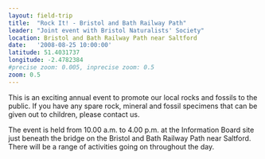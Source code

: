 ```yaml
---
layout: field-trip
title:  "Rock It! - Bristol and Bath Railway Path"
leader: "Joint event with Bristol Naturalists' Society"
location: Bristol and Bath Railway Path near Saltford
date:   '2008-08-25 10:00:00'
latitude: 51.4031737
longitude: -2.4782384
#precise zoom: 0.005, inprecise zoom: 0.5
zoom: 0.5
---
```

This is an exciting annual event to promote our local rocks and fossils to the public. If you have any spare rock, mineral and fossil specimens that can be given out to children, please contact us.

The event is held from 10.00 a.m. to 4.00 p.m. at the Information Board site just beneath the bridge on the Bristol and Bath Railway Path near Saltford. There will be a range of activities going on throughout the day.